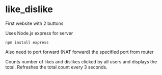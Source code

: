 # like_dislike
First website with 2 buttons 

Uses Node.js express for server
```
npm install express
```
Also need to port forward (NAT forward) the specified port from router

Counts number of likes and dislikes clicked by all users and displays the total.
Refreshes the total count every 3 seconds.


